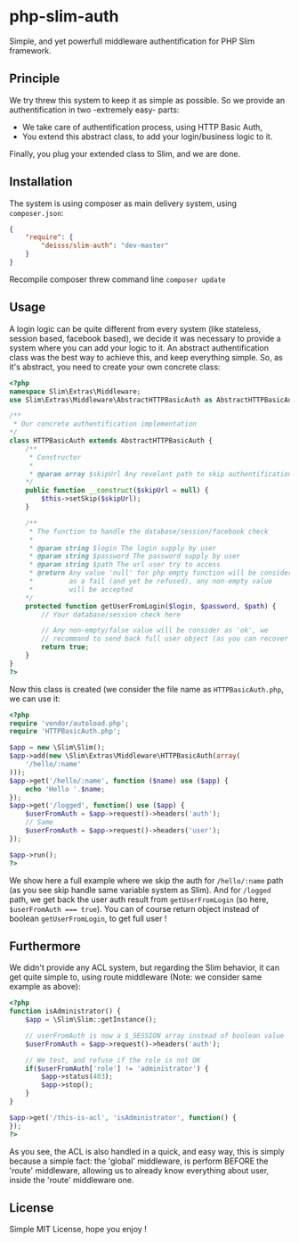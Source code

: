 # php-slim-auth

Simple, and yet powerfull middleware authentification for PHP Slim framework.


## Principle

We try threw this system to keep it as simple as possible. So we provide an authentification in two -extremely easy- parts:
  * We take care of authentification process, using HTTP Basic Auth,
  * You extend this abstract class, to add your login/business logic to it.

Finally, you plug your extended class to Slim, and we are done.


## Installation

The system is using composer as main delivery system, using ```composer.json```:
```json
{
    "require": {
        "deisss/slim-auth": "dev-master"
    }
}
```

Recompile composer threw command line ```composer update```


## Usage

A login logic can be quite different from every system (like stateless, session based, facebook based), we decide it was necessary to provide a system where you can add your logic to it. An abstract authentification class was the best way to achieve this, and keep everything simple. So, as it's abstract, you need to create your own concrete class:

```php
<?php
namespace Slim\Extras\Middleware;
use Slim\Extras\Middleware\AbstractHTTPBasicAuth as AbstractHTTPBasicAuth;

/**
 * Our concrete authentification implementation
*/
class HTTPBasicAuth extends AbstractHTTPBasicAuth {
    /**
     * Constructor
     *
     * @param array $skipUrl Any revelant path to skip authentification check
    */
    public function __construct($skipUrl = null) {
        $this->setSkip($skipUrl);
    }

    /**
     * The function to handle the database/session/facebook check
     *
     * @param string $login The login supply by user
     * @param string $password The password supply by user
     * @param string $path The url user try to access
     * @return Any value 'null' for php empty function will be consider
     *         as a fail (and yet be refused), any non-empty value
     *         will be accepted
    */
    protected function getUserFromLogin($login, $password, $path) {
        // Your database/session check here

        // Any non-empty/false value will be consider as 'ok', we
        // recommand to send back full user object (as you can recover it later into route function - see below)
        return true;
    }
}
?>
```

Now this class is created (we consider the file name as ```HTTPBasicAuth.php```, we can use it:

```php
<?php
require 'vendor/autoload.php';
require 'HTTPBasicAuth.php';

$app = new \Slim\Slim();
$app->add(new \Slim\Extras\Middleware\HTTPBasicAuth(array(
    '/hello/:name'
)));
$app->get('/hello/:name', function ($name) use ($app) {
    echo 'Hello '.$name;
});
$app->get('/logged', function() use ($app) {
    $userFromAuth = $app->request()->headers('auth');
    // Same
    $userFromAuth = $app->request()->headers('user');
});

$app->run();
?>
```


We show here a full example where we skip the auth for ```/hello/:name``` path (as you see skip handle same variable system as Slim). And for ```/logged``` path, we get back the user auth result from ```getUserFromLogin``` (so here, ```$userFromAuth === true```). You can of course return object instead of boolean ```getUserFromLogin```, to get full user !


## Furthermore

We didn't provide any ACL system, but regarding the Slim behavior, it can get quite simple to, using route middleware (Note: we consider same example as above):
```php
<?php
function isAdministrator() {
    $app = \Slim\Slim::getInstance();

    // userFromAuth is now a $_SESSION array instead of boolean value
    $userFromAuth = $app->request()->headers('auth');

    // We test, and refuse if the role is not OK
    if($userFromAuth['role'] != 'administrator') {
        $app->status(403);
        $app->stop();
    }
}

$app->get('/this-is-acl', 'isAdministrator', function() {
});
?>
```


As you see, the ACL is also handled in a quick, and easy way, this is simply because a simple fact: the 'global' middleware, is perform BEFORE the 'route' middleware, allowing us to already know everything about user, inside the 'route' middleware one.


## License

Simple MIT License, hope you enjoy !

